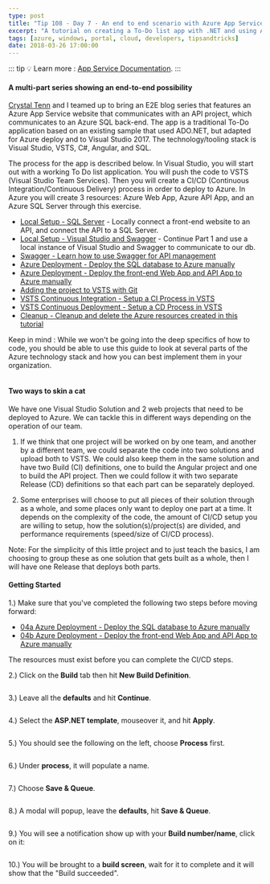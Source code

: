 ```yaml
---
type: post
title: "Tip 108 - Day 7 - An end to end scenario with Azure App Service, API Apps, SQL, VSTS and CI/CD"
excerpt: "A tutorial on creating a To-Do list app with .NET and using Azure App Service, API Apps, SQL, VSTS and CI/CD"
tags: [azure, windows, portal, cloud, developers, tipsandtricks]
date: 2018-03-26 17:00:00
---
```


::: tip
:bulb: Learn more : [App Service Documentation](https://docs.microsoft.com/azure/app-service?WT.mc_id=docs-azuredevtips-azureappsdev).
:::

#### A multi-part series showing an end-to-end possibility

[Crystal Tenn](https://www.linkedin.com/in/crystal-tenn-6a0b9b67/) and I teamed up to bring an E2E blog series that features an Azure App Service website that communicates with an API project, which communicates to an Azure SQL back-end. The app is a traditional To-Do application based on an existing sample that used ADO.NET, but adapted for Azure deploy and to Visual Studio 2017. The technology/tooling stack is Visual Studio, VSTS, C#, Angular, and SQL. 

The process for the app is described below. In Visual Studio, you will start out with a working To Do list application. You will push the code to VSTS (Visual Studio Team Services). Then you will create a CI/CD (Continuous Integration/Continuous Delivery) process in order to deploy to Azure. In Azure you will create 3 resources: Azure Web App, Azure API App, and an Azure SQL Server through this exercise. 

* [Local Setup - SQL Server](https://microsoft.github.io/AzureTipsAndTricks/blog/tip101.html) - Locally connect a front-end website to an API, and connect the API to a SQL Server. 
* [Local Setup - Visual Studio and Swagger](https://microsoft.github.io/AzureTipsAndTricks/blog/tip102.html) - Continue Part 1 and use a local instance of Visual Studio and Swagger to communicate to our db.
* [Swagger - Learn how to use Swagger for API management](https://microsoft.github.io/AzureTipsAndTricks/blog/tip103.html)
* [Azure Deployment - Deploy the SQL database to Azure manually](https://microsoft.github.io/AzureTipsAndTricks/blog/tip104.html)
* [Azure Deployment - Deploy the front-end Web App and API App to Azure manually](https://microsoft.github.io/AzureTipsAndTricks/blog/tip105.html)
* [Adding the project to VSTS with Git](https://microsoft.github.io/AzureTipsAndTricks/blog/tip107.html) 
* [VSTS Continuous Integration - Setup a CI Process in VSTS](https://microsoft.github.io/AzureTipsAndTricks/blog/tip108.html) 
* [VSTS Continuous Deployment - Setup a CD Process in VSTS](https://microsoft.github.io/AzureTipsAndTricks/blog/tip109.html) 
* [Cleanup - Cleanup and delete the Azure resources created in this tutorial](https://microsoft.github.io/AzureTipsAndTricks/blog/tip110.html)

Keep in mind : While we won't be going into the deep specifics of how to code, you should be able to use this guide to look at several parts of the Azure technology stack and how you can best implement them in your organization. 

<img :src="$withBase('/files/todolist-diagram.png')">

#### Two ways to skin a cat

We have one Visual Studio Solution and 2 web projects that need to be deployed to Azure. We can tackle this in different ways depending on the operation of our team.  

1. If we think that one project will be worked on by one team, and another by a different team, we could separate the code into two solutions and upload both to VSTS.  We could also keep them in the same solution and have two Build (CI) definitions, one to build the Angular project and one to build the API project.  Then we could follow it with two separate Release (CD) definitions so that each part can be separately deployed. 

2. Some enterprises will choose to put all pieces of their solution through as a whole, and some places only want to deploy one part at a time. It depends on the complexity of the code, the amount of CI/CD setup you are willing to setup, how the solution(s)/project(s) are divided, and performance requirements (speed/size of CI/CD process). 

Note: For the simplicity of this little project and to just teach the basics, I am choosing to group these as one solution that gets built as a whole, then I will have one Release that deploys both parts.


#### Getting Started

1.) Make sure that you've completed the following two steps before moving forward:

* [04a Azure Deployment - Deploy the SQL database to Azure manually](https://microsoft.github.io/AzureTipsAndTricks/blog/tip104.html)
* [04b Azure Deployment - Deploy the front-end Web App and API App to Azure manually](https://microsoft.github.io/AzureTipsAndTricks/blog/tip105.html)

The resources must exist before you can complete the CI/CD steps. 

2.)  Click on the **Build** tab then hit **New Build Definition**.

<img :src="$withBase('/files/blog6-mc01.jpg')">

3.) Leave all the **defaults** and hit **Continue**.  

<img :src="$withBase('/files/blog6-mc02.jpg')">

4.) Select the **ASP.NET template**, mouseover it, and hit **Apply**.

<img :src="$withBase('/files/blog6-mc3.jpg')">

5.) You should see the following on the left, choose **Process** first.

<img :src="$withBase('/files/blog6-mc3b.jpg')">

6.) Under **process**, it will populate a name. 

<img :src="$withBase('/files/blog6-mc4.jpg')">

7.) Choose **Save & Queue**.

<img :src="$withBase('/files/blog6-mc5.jpg')">

8.) A modal will popup, leave the **defaults**, hit **Save & Queue**. 

<img :src="$withBase('/files/blog6-mc6.jpg')">

9.) You will see a notification show up with your **Build number/name**, click on it:

<img :src="$withBase('/files/blog6-mc7.jpg')">

10.) You will be brought to a **build screen**, wait for it to complete and it will show that the "Build succeeded".

<img :src="$withBase('/files/blog6-mc8.jpg')">
